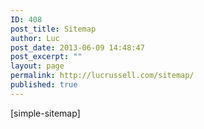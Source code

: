 ```yaml
---
ID: 408
post_title: Sitemap
author: Luc
post_date: 2013-06-09 14:48:47
post_excerpt: ""
layout: page
permalink: http://lucrussell.com/sitemap/
published: true
---
```

[simple-sitemap]